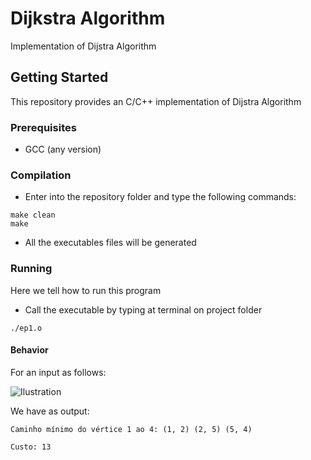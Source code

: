 # Dijkstra Algorithm
Implementation of Dijstra Algorithm

## Getting Started
This repository provides an C/C++ implementation of Dijstra Algorithm

### Prerequisites
  - GCC (any version)

### Compilation
- Enter into the repository folder and type the following commands:

```shell
make clean
make
```

- All the executables files will be generated

### Running
Here we tell how to run this program

- Call the executable by typing at terminal on project folder

```shell
./ep1.o
```

#### Behavior
For an input as follows:

![Ilustration](https://user-images.githubusercontent.com/19287934/55241837-c177ec00-521a-11e9-8dcb-d02834f915e7.png)

We have as output:

```
Caminho mínimo do vértice 1 ao 4: (1, 2) (2, 5) (5, 4)

Custo: 13
```
